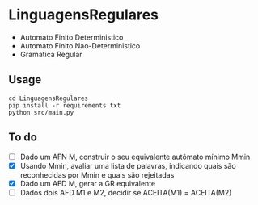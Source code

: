 # LinguagensRegulares

- Automato Finito Deterministico 
- Automato Finito Nao-Deterministico
- Gramatica Regular

## Usage

```
cd LinguagensRegulares
pip install -r requirements.txt
python src/main.py
```

## To do

- [ ] Dado um AFN M, construir o seu equivalente autômato mínimo Mmin
- [X] Usando Mmin, avaliar uma lista de palavras, indicando quais são reconhecidas por Mmin e quais são rejeitadas
- [X] Dado um AFD M, gerar a GR equivalente
- [ ] Dados dois AFD M1 e M2, decidir se ACEITA(M1) = ACEITA(M2)
